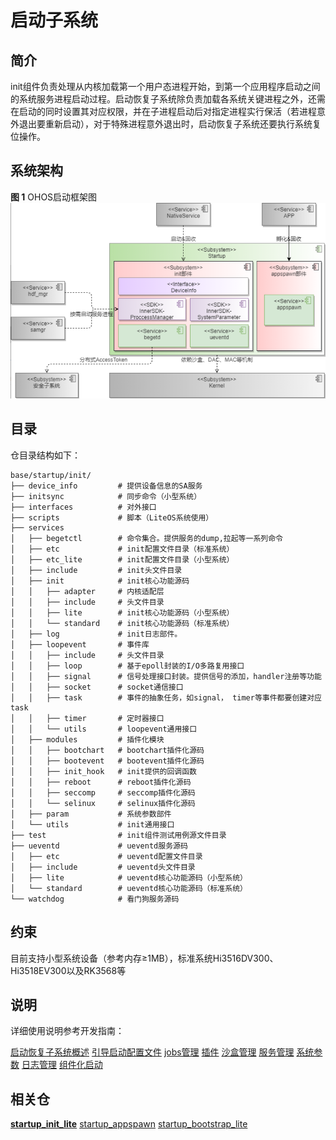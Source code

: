 # 启动子系统<a name="ZH-CN_TOPIC_0000001129033057"></a>

## 简介<a name="section469617221261"></a>

init组件负责处理从内核加载第一个用户态进程开始，到第一个应用程序启动之间的系统服务进程启动过程。启动恢复子系统除负责加载各系统关键进程之外，还需在启动的同时设置其对应权限，并在子进程启动后对指定进程实行保活（若进程意外退出要重新启动），对于特殊进程意外退出时，启动恢复子系统还要执行系统复位操作。

## 系统架构

**图 1** OHOS启动框架图<a name="fig99659301300"></a>
![](figures/init系统架构.png)

## 目录<a name="section15884114210197"></a>
仓目录结构如下：
```
base/startup/init/
├── device_info         # 提供设备信息的SA服务
├── initsync            # 同步命令（小型系统）
├── interfaces          # 对外接口
├── scripts             # 脚本（LiteOS系统使用）
├── services
│   ├── begetctl        # 命令集合。提供服务的dump,拉起等一系列命令
│   ├── etc             # init配置文件目录（标准系统）
│   ├── etc_lite        # init配置文件目录（小型系统）
│   ├── include         # init头文件目录
│   ├── init            # init核心功能源码
│   │   ├── adapter     # 内核适配层
│   │   ├── include     # 头文件目录
│   │   ├── lite        # init核心功能源码（小型系统）
│   │   └── standard    # init核心功能源码（标准系统）
│   ├── log             # init日志部件。
│   ├── loopevent       # 事件库
│   │   ├── include     # 头文件目录
│   │   ├── loop        # 基于epoll封装的I/O多路复用接口
│   │   ├── signal      # 信号处理接口封装。提供信号的添加，handler注册等功能
│   │   ├── socket      # socket通信接口
│   │   ├── task        # 事件的抽象任务，如signal， timer等事件都要创建对应task
│   │   ├── timer       # 定时器接口
│   │   └── utils       # loopevent通用接口
│   ├── modules         # 插件化模块
│   │   ├── bootchart   # bootchart插件化源码
│   │   ├── bootevent   # bootevent插件化源码
│   │   ├── init_hook   # init提供的回调函数
│   │   ├── reboot      # reboot插件化源码
│   │   ├── seccomp     # seccomp插件化源码
│   │   └── selinux     # selinux插件化源码
│   ├── param           # 系统参数部件
│   └── utils           # init通用接口
├── test                # init组件测试用例源文件目录
├── ueventd             # ueventd服务源码
│   ├── etc             # ueventd配置文件目录
│   ├── include         # ueventd头文件目录
│   ├── lite            # ueventd核心功能源码（小型系统）
│   └── standard        # ueventd核心功能源码（标准系统）
└── watchdog            # 看门狗服务源码
```


## 约束<a name="section12212842173518"></a>

目前支持小型系统设备（参考内存≥1MB），标准系统Hi3516DV300、Hi3518EV300以及RK3568等

## 说明<a name="section837771600"></a>

详细使用说明参考开发指南：

[启动恢复子系统概述](https://gitee.com/openharmony/docs/blob/master/zh-cn/device-dev/subsystems/subsys-boot-overview.md)
[引导启动配置文件](https://gitee.com/openharmony/docs/blob/master/zh-cn/device-dev/subsystems/subsys-boot-init-cfg.md)
[jobs管理](https://gitee.com/openharmony/docs/blob/master/zh-cn/device-dev/subsystems/subsys-boot-init-jobs.md)
[插件](https://gitee.com/openharmony/docs/blob/master/zh-cn/device-dev/subsystems/subsys-boot-init-plugin.md)
[沙盒管理](https://gitee.com/openharmony/docs/blob/master/zh-cn/device-dev/subsystems/subsys-boot-init-sandbox.md)
[服务管理](https://gitee.com/openharmony/docs/blob/master/zh-cn/device-dev/subsystems/subsys-boot-init-service.md)
[系统参数](https://gitee.com/openharmony/docs/blob/master/zh-cn/device-dev/subsystems/subsys-boot-init-sysparam.md)
[日志管理](https://gitee.com/openharmony/docs/blob/master/zh-cn/device-dev/subsystems/subsys-boot-init-log.md)
[组件化启动](https://gitee.com/openharmony/docs/blob/master/zh-cn/device-dev/subsystems/subsys-boot-init-sub-unit.md)
## 相关仓<a name="section641143415335"></a>

**[startup\_init\_lite](https://gitee.com/openharmony/startup_init_lite)**
[startup\_appspawn](https://gitee.com/openharmony/startup_appspawn)
[startup\_bootstrap\_lite](https://gitee.com/openharmony/startup_bootstrap_lite)
